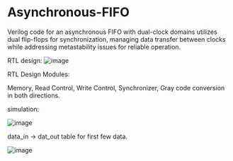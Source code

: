 # Asynchronous-FIFO
 

Verilog code for an asynchronous FIFO with dual-clock domains utilizes dual flip-flops for synchronization, managing data transfer between clocks while addressing metastability issues for reliable operation.

RTL design:
![image](https://github.com/user-attachments/assets/b61268d4-3fc8-4d26-836f-58ce154fa992)

RTL Design Modules:

Memory, 
Read Control, 
Write Control,
Synchronizer, 
Gray code conversion in both directions. 


simulation:

![image](https://github.com/user-attachments/assets/09064f71-072c-4f65-bd83-771dcfb5e04f)

data_in -> dat_out table for first few data.

![image](https://github.com/user-attachments/assets/6932de41-0e15-48f8-a439-3c996ccaeed5)


